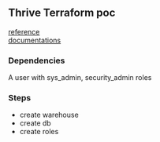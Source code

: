 ## Thrive Terraform poc
[reference](https://quickstarts.snowflake.com/guide/terraforming_snowflake/index.html?index=..%2F..index#0) <br>
[documentations](https://registry.terraform.io/providers/chanzuckerberg/snowflake/latest/docs/resources/warehouse)

### Dependencies
A user with sys_admin, security_admin roles


### Steps
- create warehouse
- create db
- create roles
